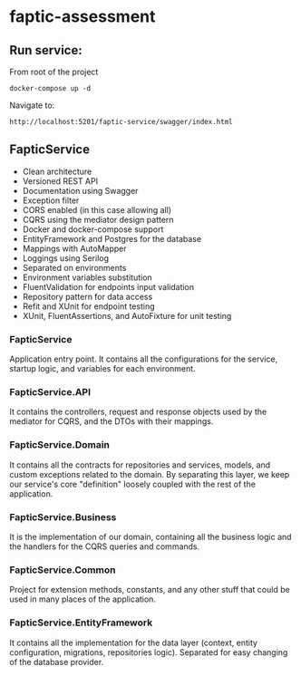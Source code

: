 # faptic-assessment

## Run service:

From root of the project

``` docker-compose up -d ```

Navigate to:

``` http://localhost:5201/faptic-service/swagger/index.html ```

## FapticService

  * Clean architecture
  * Versioned REST API
  * Documentation using Swagger
  * Exception filter
  * CORS enabled (in this case allowing all)
  * CQRS using the mediator design pattern
  * Docker and docker-compose support
  * EntityFramework and Postgres for the database
  * Mappings with AutoMapper
  * Loggings using Serilog
  * Separated on environments
  * Environment variables substitution
  * FluentValidation for endpoints input validation
  * Repository pattern for data access
  * Refit and XUnit for endpoint testing
  * XUnit, FluentAssertions, and AutoFixture for unit testing

### FapticService

  Application entry point. It contains all the configurations for the service, startup logic, and variables for each environment.

### FapticService.API

  It contains the controllers, request and response objects used by the mediator for CQRS, and the DTOs with their mappings.

### FapticService.Domain

  It contains all the contracts for repositories and services, models, and custom exceptions related to the domain. By separating this layer, we keep our service's core "definition" loosely coupled with the rest of the application.

### FapticService.Business

  It is the implementation of our domain, containing all the business logic and the handlers for the CQRS queries and commands.

### FapticService.Common

  Project for extension methods, constants, and any other stuff that could be used in many places of the application.

### FapticService.EntityFramework

  It contains all the implementation for the data layer (context, entity configuration, migrations, repositories logic). Separated for easy changing of the database provider.


